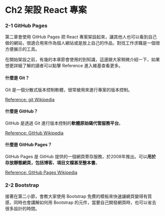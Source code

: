 # Ch2 架設 React 專案

### 2-1 GitHub Pages

第二章會使用 GitHub Pages 把 React 專案架設起來，讓其他人也可以看到自己做的網站，很適合用來作為個人網站或是放上自己的作品，對找工作求職是一個很方便展示的工具。

在開始架設之前，有幾的本章節會使用的到知識，這邊跟大家稍微介紹一下，如果想更詳細了解的讀者可以點擊 Reference 進入維基查看更多。

#### **什麼是 Git？**

Git 是一個分散式版本控制軟體，很常被用來進行專案的版本控制。

[Reference: git Wikipedia](https://zh.wikipedia.org/wiki/Git)

#### **什麼是 GitHub？**

GitHub 是透過 Git 進行版本控制的**軟體原始碼代管服務平台**。

[Reference: GitHub Wikipedia](https://zh.wikipedia.org/wiki/GitHub)

#### **什麼是 GitHub Pages？**

GitHub Pages 是 GitHub 提供的一個網頁寄存服務，於2008年推出。可以**用於存放靜態網頁，包括博客、項目文檔甚至整本書**。

[Reference: GitHub Pages Wikipedia](https://zh.wikipedia.org/wiki/GitHub_Pages)

### 2-2 Bootstrap

接著在第二小節，會教大家使用 Bootstrap 免費的模板來快速讓網頁變得有質感，同時也會講解如何用 Bootstrap 的元件，當要自己開發網頁時，也可以省去很多設計的時間。

